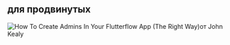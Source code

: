 
## для продвинутых
![How To Create Admins In Your Flutterflow App (The Right Way)от John Kealy](https://www.youtube.com/watch?v=u3W9hZWzA4M&t=9s)

